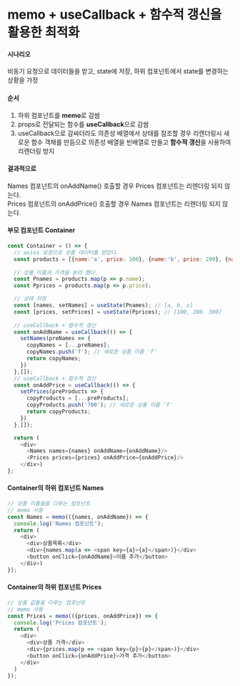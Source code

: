 # memo + useCallback + 함수적 갱신을 활용한 최적화

#### 시나리오
비동기 요청으로 데이터들을 받고, state에 저장, 하위 컴포넌트에서 state를 변경하는 상황을 가정

#### 순서 
1. 하위 컴포넌트를 **memo**로 감쌈
2. props로 전달되는 함수를 **useCallback**으로 감쌈
3. useCallback으로 감싸더라도 의존성 배열에서 상태를 참조할 경우 리렌더링시 새로운 함수 객채를 만듬으로 의존성 배열을 빈배열로 만들고 **함수적 갱신**을 사용하여 리렌더링 방지

#### 결과적으로  
Names 컴포넌트의 onAddName() 호출할 경우 Prices 컴포넌트는 리렌더링 되지 않는다.  
Prices 컴포넌트의 onAddPrice() 호출할 경우 Names 컴포넌트는 리렌더링 되지 않는다.  

#### 부모 컴포넌트 Container 
``` javascript
const Container = () => {
  // axios 요청으로 상품 데이터를 받았다.
  const products = [{name:'a', price: 100}, {name:'b', price: 200}, {name:'c', price: 300}];
  
  // 상품 이름과 가격을 분리 했다. 
  const Pnames = products.map(p => p.name);
  const Pprices = products.map(p => p.price);

  // 상태 저장
  const [names, setNames] = useState(Pnames); // [a, b, c]
  const [prices, setPrices] = useState(Pprices); // [100, 200. 300]
  
  // useCallback + 함수적 갱신
  const onAddName = useCallback(() => {
    setNames(preNames => { 
      copyNames = [...preNames];
      copyNames.push('f'); // 새로운 상품 이름 'f'
      return copyNames;
    })
  },[]);
  // useCallback + 함수적 갱신
  const onAddPrice = useCallback(() => {
    setPrices(preProducts => { 
      copyProducts = [...preProducts];
      copyProducts.push('700'); // 새로운 상품 이름 'f'
      return copyProducts;
    })
  },[]);

  return (
    <div> 
      <Names names={names} onAddName={onAddName}/>
      <Prices prices={prices} onAddPrice={onAddPrice}/>
    </div>)
};
```

#### Container의 하위 컴포넌트 Names
``` javascript
// 상품 이름들을 다루는 컴포넌트
// memo 사용
const Names = memo(({names, onAddName}) => {
  console.log('Names 컴포넌트');
  return (
    <div>
      <div>상품목록</div>
      <div>{names.map(a => <span key={a}>{a}</span>)}</div>  
      <button onClick={onAddName}>이름 추가</button>
    </div>)
});
```

#### Container의 하위 컴포넌트 Prices
``` javascript 
// 상품 값들을 다루는 컴포넌트
// memo 사용
const Prices = memo(({prices, onAddPrice}) => {
  console.log('Prices 컴포넌트');
  return (
    <div>
      <div>상품 가격</div>
      <div>{prices.map(p => <span key={p}>{p}</span>)}</div>
      <button onClick={onAddPrice}>가격 추가</button>
    </div>
  )
});

```